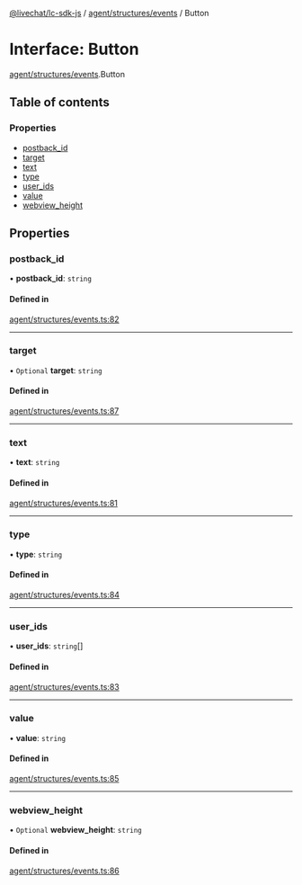 [@livechat/lc-sdk-js](../README.md) / [agent/structures/events](../modules/agent_structures_events.md) / Button

# Interface: Button

[agent/structures/events](../modules/agent_structures_events.md).Button

## Table of contents

### Properties

- [postback\_id](agent_structures_events.Button.md#postback_id)
- [target](agent_structures_events.Button.md#target)
- [text](agent_structures_events.Button.md#text)
- [type](agent_structures_events.Button.md#type)
- [user\_ids](agent_structures_events.Button.md#user_ids)
- [value](agent_structures_events.Button.md#value)
- [webview\_height](agent_structures_events.Button.md#webview_height)

## Properties

### postback\_id

• **postback\_id**: `string`

#### Defined in

[agent/structures/events.ts:82](https://github.com/livechat/lc-sdk-js/blob/a921f8a/src/agent/structures/events.ts#L82)

___

### target

• `Optional` **target**: `string`

#### Defined in

[agent/structures/events.ts:87](https://github.com/livechat/lc-sdk-js/blob/a921f8a/src/agent/structures/events.ts#L87)

___

### text

• **text**: `string`

#### Defined in

[agent/structures/events.ts:81](https://github.com/livechat/lc-sdk-js/blob/a921f8a/src/agent/structures/events.ts#L81)

___

### type

• **type**: `string`

#### Defined in

[agent/structures/events.ts:84](https://github.com/livechat/lc-sdk-js/blob/a921f8a/src/agent/structures/events.ts#L84)

___

### user\_ids

• **user\_ids**: `string`[]

#### Defined in

[agent/structures/events.ts:83](https://github.com/livechat/lc-sdk-js/blob/a921f8a/src/agent/structures/events.ts#L83)

___

### value

• **value**: `string`

#### Defined in

[agent/structures/events.ts:85](https://github.com/livechat/lc-sdk-js/blob/a921f8a/src/agent/structures/events.ts#L85)

___

### webview\_height

• `Optional` **webview\_height**: `string`

#### Defined in

[agent/structures/events.ts:86](https://github.com/livechat/lc-sdk-js/blob/a921f8a/src/agent/structures/events.ts#L86)
